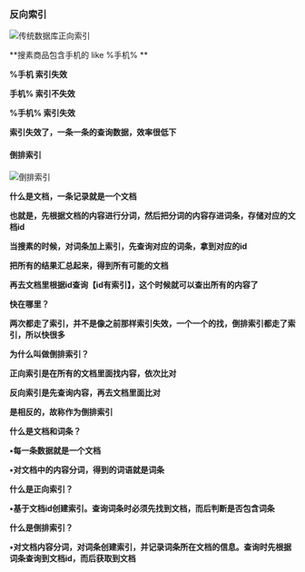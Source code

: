 ### 反向索引



![传统数据库正向索引](E:\笔记整理\微服务技术\图解\传统数据库正向索引.png)

**搜素商品包含手机的   like  %手机%   **

**%手机   索引失效**

**手机%  索引不失效**

**%手机%  索引失效**

**索引失效了，一条一条的查询数据，效率很低下**



#### 倒排索引

![倒排索引](E:\笔记整理\微服务技术\图解\倒排索引.png)



**什么是文档，一条记录就是一个文档**

**也就是，先根据文档的内容进行分词，然后把分词的内容存进词条，存储对应的文档id**

**当搜素的时候，对词条加上索引，先查询对应的词条，拿到对应的id**

**把所有的结果汇总起来，得到所有可能的文档**

**再去文档里根据id查询【id有索引】，这个时候就可以查出所有的内容了**



**快在哪里？**

**两次都走了索引，并不是像之前那样索引失效，一个一个的找，倒排索引都走了索引，所以快很多**



**为什么叫做倒排索引？**

**正向索引是在所有的文档里面找内容，依次比对**

**反向索引是先查询内容，再去文档里面比对**

**是相反的，故称作为倒排索引**



**什么是文档和词条？**

**•每一条数据就是一个文档**

**•对文档中的内容分词，得到的词语就是词条**



**什么是正向索引？**

**•基于文档id创建索引。查询词条时必须先找到文档，而后判断是否包含词条**



**什么是倒排索引？**

**•对文档内容分词，对词条创建索引，并记录词条所在文档的信息。查询时先根据词条查询到文档id，而后获取到文档**